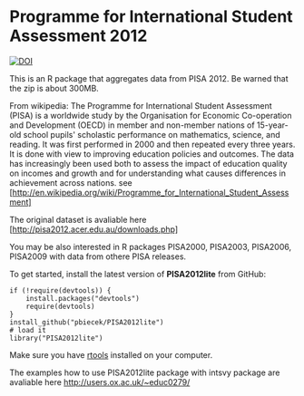 Programme for International Student Assessment 2012
===================================================

[![DOI](https://zenodo.org/badge/13191/pbiecek/PISA2012lite.svg)](http://dx.doi.org/10.5281/zenodo.17866)

This is an R package that aggregates data from PISA 2012.
Be warned that the zip is about 300MB.

From wikipedia: The Programme for International Student Assessment (PISA) is a worldwide study by the Organisation for Economic Co-operation and Development (OECD) in member and non-member nations of 15-year-old school pupils' scholastic performance on mathematics, science, and reading. It was first performed in 2000 and then repeated every three years. It is done with view to improving education policies and outcomes. The data has increasingly been used both to assess the impact of education quality on incomes and growth and for understanding what causes differences in achievement across nations. see [http://en.wikipedia.org/wiki/Programme_for_International_Student_Assessment]

The original dataset is avaliable here [http://pisa2012.acer.edu.au/downloads.php]

You may be also interested in R packages PISA2000, PISA2003, PISA2006, PISA2009 with data from othere PISA releases.


To get started, install the latest version of **PISA2012lite** from GitHub:
```{Ruby}
if (!require(devtools)) {
    install.packages("devtools")
    require(devtools)
}
install_github("pbiecek/PISA2012lite")
# load it
library("PISA2012lite")
```
Make sure you have [rtools](http://cran.r-project.org/bin/windows/Rtools/) installed on your computer.

The examples how to use PISA2012lite package with intsvy package are avaliable here http://users.ox.ac.uk/~educ0279/

